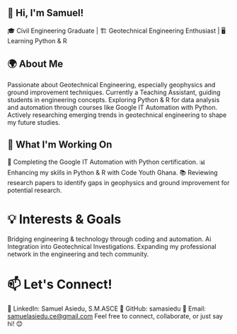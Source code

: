 ## 👋 Hi, I'm Samuel!

🎓 Civil Engineering Graduate | 🏗️ Geotechnical Engineering Enthusiast | 🖥️ Learning Python & R

## 🌍 About Me
Passionate about Geotechnical Engineering, especially geophysics and ground improvement techniques.
Currently a Teaching Assistant, guiding students in engineering concepts.
Exploring Python & R for data analysis and automation through courses like Google IT Automation with Python.
Actively researching emerging trends in geotechnical engineering to shape my future studies.

## 🚀 What I'm Working On
📖 Completing the Google IT Automation with Python certification.
📊 Enhancing my skills in Python & R with Code Youth Ghana.
📚 Reviewing research papers to identify gaps in geophysics and ground improvement for potential research.

# 💡 Interests & Goals
Bridging engineering & technology through coding and automation.
Ai Integration into Geotechnical Investigations.
Expanding my professional network in the engineering and tech community.

# 📫 Let's Connect!
💼 LinkedIn: Samuel Asiedu, S.M.ASCE
📝 GitHub: samasiedu
📧 Email: samuelasiedu.ce@gmail.com
Feel free to connect, collaborate, or just say hi! 😊

<!--
**samasiedu/samasiedu** is a ✨ _special_ ✨ repository because its `README.md` (this file) appears on your GitHub profile.

Here are some ideas to get you started:

- 🔭 I’m currently working on ...
- 🌱 I’m currently learning ...
- 👯 I’m looking to collaborate on ...
- 🤔 I’m looking for help with ...
- 💬 Ask me about ...
- 📫 How to reach me: ...
- 😄 Pronouns: ...
- ⚡ Fun fact: ...
-->




